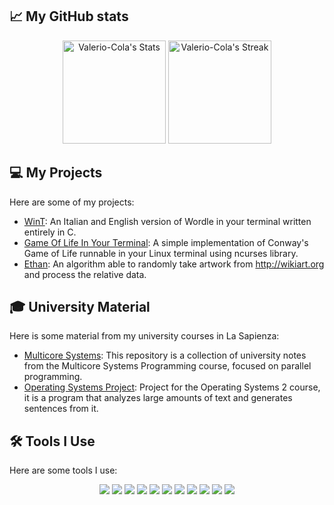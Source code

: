 ## 📈 My GitHub stats

<div class="badges-githubstats">
    <p align="center">
        <img src="https://github-readme-stats.vercel.app/api?username=Valerio-Cola&theme=tokyonight&show_icons=true&hide_border=true&count_private=true" alt="Valerio-Cola's Stats" height="165">
        <img src="https://github-readme-streak-stats.herokuapp.com/?user=Valerio-Cola&theme=tokyonight&hide_border=true" alt="Valerio-Cola's Streak" height="165">
    </p>
</div>

## 💻 My Projects

Here are some of my projects:

- [WinT](https://github.com/Valerio-Cola/WinT): An Italian and English version of Wordle in your terminal written entirely in C.
- [Game Of Life In Your Terminal](https://github.com/Valerio-Cola/Game-Of-Life-In-Your-Terminal): A simple implementation of Conway's Game of Life runnable in your Linux terminal using ncurses library.
- [Ethan](https://github.com/Valerio-Cola/Ethan_): An algorithm able to randomly take artwork from http://wikiart.org and process the relative data.

## 🎓 University Material

Here is some material from my university courses in La Sapienza:

- [Multicore Systems](https://github.com/Valerio-Cola/Sistemi_Multicore): This repository is a collection of university notes from the Multicore Systems Programming course, focused on parallel programming.
- [Operating Systems Project]([https://github.com/Valerio-Cola/course2](https://github.com/Valerio-Cola/progetto_sistemi)): Project for the Operating Systems 2 course, it is a program that analyzes large amounts of text and generates sentences from it.


## 🛠️ Tools I Use

Here are some tools I use:

<p align="center">
    <img src="https://img.shields.io/badge/VSCode-007ACC?style=for-the-badge&logo=visual-studio-code&logoColor=white">
    <img src="https://img.shields.io/badge/Linux-FCC624?style=for-the-badge&logo=linux&logoColor=black">
    <img src="https://img.shields.io/badge/Ubuntu-E95420?style=for-the-badge&logo=ubuntu&logoColor=white">
    <img src="https://img.shields.io/badge/C-A8B9CC?style=for-the-badge&logo=c&logoColor=black">
    <img src="https://img.shields.io/badge/Python-3776AB?style=for-the-badge&logo=python&logoColor=white">
    <img src="https://img.shields.io/badge/GitHub-181717?style=for-the-badge&logo=github&logoColor=white">
    <img src="https://img.shields.io/badge/Git-F05032?style=for-the-badge&logo=git&logoColor=white">
    <img src="https://img.shields.io/badge/Windows%20WSL-4D4D4D?style=for-the-badge&logo=windows-terminal&logoColor=white">
    <img src="https://img.shields.io/badge/Arduino-00979D?style=for-the-badge&logo=arduino&logoColor=white">
    <img src="https://img.shields.io/badge/Bash-4EAA25?style=for-the-badge&logo=gnu-bash&logoColor=white">
    <img src="https://img.shields.io/badge/Adobe%20Illustrator-FF9A00?style=for-the-badge&logo=adobe-illustrator&logoColor=white">
</p>
